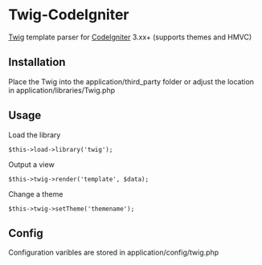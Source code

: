 # Twig-CodeIgniter
[Twig](http://twig.sensiolabs.org/) template parser for [CodeIgniter](http://codeigniter.com) 3.xx+ (supports themes and HMVC)

## Installation

Place the Twig into the application/third_party folder or adjust the location in application/libraries/Twig.php

## Usage

Load the library

    $this->load->library('twig');
    
Output a view

    $this->twig->render('template', $data);

Change a theme

    $this->twig->setTheme('themename');
    

## Config

Configuration varibles are stored in application/config/twig.php
